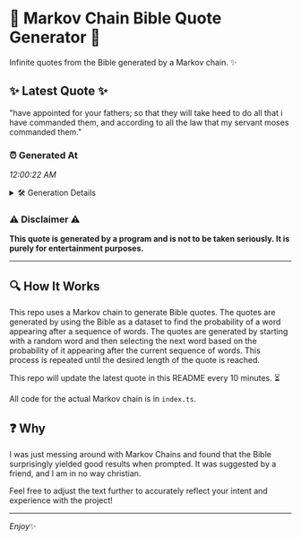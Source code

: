 # 📖 Markov Chain Bible Quote Generator 📖

Infinite quotes from the Bible generated by a Markov chain. ✨

## ✨ Latest Quote ✨
"have appointed for your fathers; so that they will take heed to do all that i have commanded them, and according to all the law that my servant moses commanded them."

### ⏰ Generated At
*12:00:22 AM*

<details>
    <summary>🛠️ Generation Details</summary>
    <p>
        <strong>🌱 Seed:</strong> have<br>
        <strong>🔄 Iterations:</strong> 30<br>
        <strong>📜 Context History:</strong><br>[ have ]: appointed<br>[ have, appointed ]: for<br>[ have, appointed, for ]: your<br>[ have, appointed, for, your ]: fathers;<br>[ have, appointed, for, your, fathers; ]: so<br>[ have, appointed, for, your, fathers;, so ]: that<br>[ appointed, for, your, fathers;, so, that ]: they<br>[ for, your, fathers;, so, that, they ]: will<br>[ your, fathers;, so, that, they, will ]: take<br>[ fathers;, so, that, they, will, take ]: heed<br>[ so, that, they, will, take, heed ]: to<br>[ that, they, will, take, heed, to ]: do<br>[ they, will, take, heed, to, do ]: all<br>[ will, take, heed, to, do, all ]: that<br>[ take, heed, to, do, all, that ]: i<br>[ heed, to, do, all, that, i ]: have<br>[ to, do, all, that, i, have ]: commanded<br>[ do, all, that, i, have, commanded ]: them,<br>[ all, that, i, have, commanded, them, ]: and<br>[ that, i, have, commanded, them,, and ]: according<br>[ i, have, commanded, them,, and, according ]: to<br>[ have, commanded, them,, and, according, to ]: all<br>[ commanded, them,, and, according, to, all ]: the<br>[ them,, and, according, to, all, the ]: law<br>[ and, according, to, all, the, law ]: that<br>[ according, to, all, the, law, that ]: my<br>[ to, all, the, law, that, my ]: servant<br>[ all, the, law, that, my, servant ]: moses<br>[ the, law, that, my, servant, moses ]: commanded<br>[ law, that, my, servant, moses, commanded ]: them.<br>
    </p>
</details>

### ⚠️ Disclaimer ⚠️
**This quote is generated by a program and is not to be taken seriously. It is purely for entertainment purposes.**

---

## 🔍 How It Works

This repo uses a Markov chain to generate Bible quotes. The quotes are generated by using the Bible as a dataset to find the probability of a word appearing after a sequence of words. The quotes are generated by starting with a random word and then selecting the next word based on the probability of it appearing after the current sequence of words. This process is repeated until the desired length of the quote is reached.

This repo will update the latest quote in this README every 10 minutes. ⏳

All code for the actual Markov chain is in `index.ts`.

## ❓ Why

I was just messing around with Markov Chains and found that the Bible surprisingly yielded good results when prompted. 
It was suggested by a friend, and I am in no way christian.

Feel free to adjust the text further to accurately reflect your intent and experience with the project!

---

*Enjoy*✨
